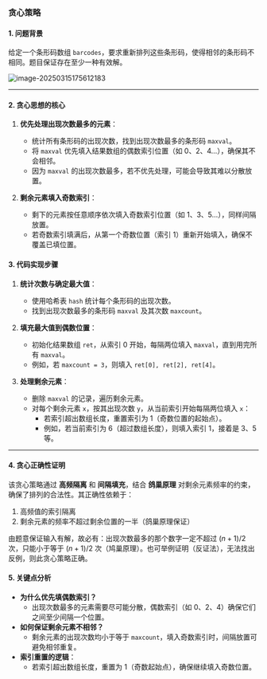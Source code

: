 ### 贪心策略

#### 1. 问题背景

给定一个条形码数组 `barcodes`，要求重新排列这些条形码，使得相邻的条形码不相同。题目保证存在至少一种有效解。

![image-20250315175612183](https://cdn.jsdelivr.net/gh/huangcancan-xbc/Drawing-bed@master/Algorithm/20250315175612346.png)

---

#### 2. 贪心思想的核心

1. **优先处理出现次数最多的元素**：
   - 统计所有条形码的出现次数，找到出现次数最多的条形码 `maxval`。
   - 将 `maxval` 优先填入结果数组的偶数索引位置（如 0、2、4…），确保其不会相邻。
   - 因为 `maxval` 的出现次数最多，若不优先处理，可能会导致其难以分散放置。

2. **剩余元素填入奇数索引**：
   - 剩下的元素按任意顺序依次填入奇数索引位置（如 1、3、5…），同样间隔放置。
   - 若奇数索引填满后，从第一个奇数位置（索引 1）重新开始填入，确保不覆盖已填位置。

#### 3. 代码实现步骤

1. **统计次数与确定最大值**：
   - 使用哈希表 `hash` 统计每个条形码的出现次数。
   - 找到出现次数最多的条形码 `maxval` 及其次数 `maxcount`。

2. **填充最大值到偶数位置**：
   - 初始化结果数组 `ret`，从索引 0 开始，每隔两位填入 `maxval`，直到用完所有 `maxval`。
   - 例如，若 `maxcount = 3`，则填入 `ret[0], ret[2], ret[4]`。

3. **处理剩余元素**：
   - 删除 `maxval` 的记录，遍历剩余元素。
   - 对每个剩余元素 `x`，按其出现次数 `y`，从当前索引开始每隔两位填入 `x`：
     - 若索引超出数组长度，重置索引为 1（奇数位置的起始点）。
     - 例如，若当前索引为 6（超过数组长度），则填入索引 1，接着是 3、5 等。

---

#### 4. 贪心正确性证明

该贪心策略通过 **高频隔离** 和 **间隔填充**，结合 **鸽巢原理** 对剩余元素频率的约束，确保了排列的合法性。其正确性依赖于：

1.  高频值的索引隔离
2.  剩余元素的频率不超过剩余位置的一半（鸽巢原理保证）

由题意保证输入有解，故必有：出现次数最多的那个数字一定不超过 $(n+1)/2$ 次，只能小于等于 $(n+1)/2$ 次（鸠巢原理）。也可举例证明（反证法），无法找出反例，则此贪心策略正确。

#### 5. 关键点分析

- **为什么优先填偶数索引？**
  - 出现次数最多的元素需要尽可能分散，偶数索引（如 0、2、4）确保它们之间至少间隔一个位置。
- **如何保证剩余元素不相邻？**
  - 剩余元素的出现次数均小于等于 `maxcount`，填入奇数索引时，间隔放置可避免相邻重复。
- **索引重置的逻辑**：
  - 若索引超出数组长度，重置为 1（奇数起始点），确保继续填入奇数位置。
